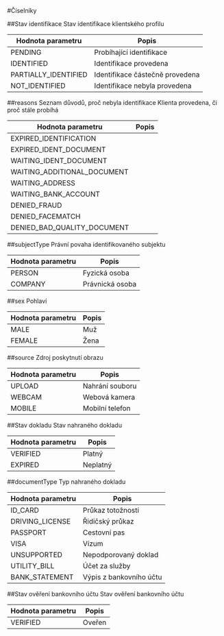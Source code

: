#Číselníky

##Stav identifikace
Stav identifikace klientského profilu

Hodnota parametru|Popis
-----------------|-----
PENDING| Probíhající identifikace
IDENTIFIED| Identifikace provedena
PARTIALLY_IDENTIFIED| Identifikace částečně provedena
NOT_IDENTIFIED| Identifikace nebyla provedena

##reasons
Seznam důvodů, proč nebyla identifikace Klienta provedena, či proč stále probíhá

Hodnota parametru|Popis
-----------------|-----
EXPIRED_IDENTIFICATION|
EXPIRED_IDENT_DOCUMENT|
WAITING_IDENT_DOCUMENT|
WAITING_ADDITIONAL_DOCUMENT|
WAITING_ADDRESS|
WAITING_BANK_ACCOUNT|
DENIED_FRAUD|
DENIED_FACEMATCH|
DENIED_BAD_QUALITY_DOCUMENT|

##subjectType
Právní povaha identifikovaného subjektu

Hodnota parametru|Popis
-----------------|-----
PERSON|Fyzická osoba
COMPANY|Právnická osoba

##sex
Pohlaví

Hodnota parametru|Popis
-----------------|-----
MALE|Muž
FEMALE|Žena

##source
Zdroj poskytnutí obrazu

Hodnota parametru|Popis
-----------------|-----
UPLOAD| Nahrání souboru
WEBCAM| Webová kamera
MOBILE| Mobilní telefon

##Stav dokladu
Stav nahraného dokladu

Hodnota parametru|Popis
-----------------|-----
VERIFIED|Platný
EXPIRED|Neplatný

##documentType
Typ nahraného dokladu

Hodnota parametru|Popis
-----------------|-----
ID_CARD| Průkaz totožnosti
DRIVING_LICENSE| Řidičský průkaz
PASSPORT| Cestovní pas
VISA| Vízum
UNSUPPORTED| Nepodporovaný doklad
UTILITY_BILL| Účet za služby
BANK_STATEMENT| Výpis z bankovního účtu

##Stav ověření bankovního účtu
Stav ověření bankovního účtu

Hodnota parametru|Popis
-----------------|-----
VERIFIED|Oveřen
